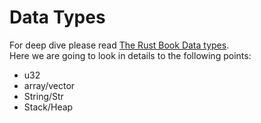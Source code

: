 # Data Types
For deep dive please read [The Rust Book Data types](https://doc.rust-lang.org/book/ch03-02-data-types.html).  
Here we are going to look in details to the following points:
- u32
- array/vector
- String/Str
- Stack/Heap


